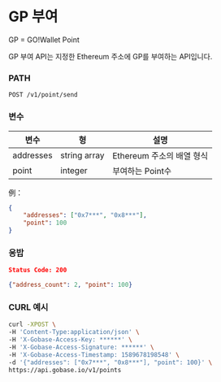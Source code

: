 # GP 부여

GP = GO!Wallet Point

GP 부여 API는 지정한 Ethereum 주소에 GP를 부여하는 API입니다.

### PATH
```
POST /v1/point/send
```

### 변수

|  변수         |  형               | 설명                    |
| ------------ | ---------------- | ---------------------- |
|  addresses   |  string array    | Ethereum 주소의 배열 형식  |
|  point       |  integer         | 부여하는 Point수          |

例：
```json
{
	"addresses": ["0x7***", "0x8***"],
	"point": 100
}
```

### 응밥
```json
Status Code: 200

{"address_count": 2, "point": 100}
```

### CURL 예시
```bash
curl -XPOST \
-H 'Content-Type:application/json' \
-H 'X-Gobase-Access-Key: ******' \
-H 'X-Gobase-Access-Signature: ******' \
-H 'X-Gobase-Access-Timestamp: 1589678198548' \
-d '{"addresses": ["0x7***", "0x8***"], "point": 100}' \
https://api.gobase.io/v1/points
```
